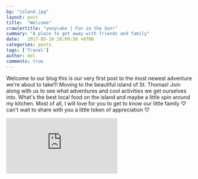 ```yaml
---
bg: "island.jpg"
layout: post
title:  "Welcome"
crawlertitle: "yonycake | Fun in the Sun!"
summary: "A place to get away with friends and family"
date:   2017-05-10 20:09:50 +0700
categories: posts
tags: ['Travel']
author: mel
comments: true
---
```



Welcome to our blog this is our very first post to the most newest adventure we're about to take!!! Moving to the beautiful island of St. Thomas! Join along with us to see what adventures and cool activities we get ourselves into. What's the best local food on the island and maybe a little spin around my kitchen. Most of all, I will love for you to get to know our little family ♡ can't wait to share with you a little token of appreciation ♡ 

<div class="media-container">
    <iframe src="https://www.youtube.com/embed/Zl0fJCL29Mo" frameborder="0" allowfullscreen></iframe>
</div>